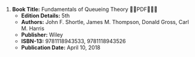 1. **Book Title:** Fundamentals of Queueing Theory 🚨🚨PDF🚨🚨🚨
   - **Edition Details:** 5th
   - **Authors:** John F. Shortle, James M. Thompson, Donald Gross, Carl M. Harris 
   - **Publisher:** Wiley
   - **ISBN-13:** 9781118943533, 9781118943526 
   - **Publication Date:** April 10, 2018

